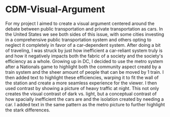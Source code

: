 # CDM-Visual-Argument
For my project I aimed to create a visual argument centered around the debate between public transportation and private transportation as cars. In the United States we see both sides of this issue, with some cities investing in a comprehensive public transportation system and others opting to neglect it completely in favor of a car-dependent system. After doing a bit of traveling, I was struck by just how inefficient a car-reliant system truly is and how it negatively impacts both the fabric of a society and the society's efficiency as a whole. Growing up in DC, I decided to use the metro system after a Nationals game to highlight both the community aspect creatd by a train system and the sheer amount of people that can be moved by 1 train. I then added text to highlight these efficiencies, warping it to fit the wall of the station and create a more seamless experience for the viewer. I then used contrast by showing a picture of heavy traffic at night. This not only creates the visual contrast of dark vs. light, but a conceptual contrast of how spacially inefficient the cars are and the isolation created by needing a car. I added text in the same pattern as the metro picture to further highlight the stark differences. 
